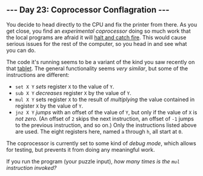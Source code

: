 ## --- Day 23: Coprocessor Conflagration ---

You decide to head directly to the CPU and fix the printer from there. As you get close, you find an *experimental coprocessor* doing so much work that the local programs are afraid it will [halt and catch fire](https://en.wikipedia.org/wiki/Halt_and_Catch_Fire). This would cause serious issues for the rest of the computer, so you head in and see what you can do.

The code it's running seems to be a variant of the kind you saw recently on that [tablet](18). The general functionality seems *very similar*, but some of the instructions are different:

- `set X Y` *sets* register `X` to the value of `Y`.
- `sub X Y` *decreases* register `X` by the value of `Y`.
- `mul X Y` sets register `X` to the result of *multiplying* the value contained in register `X` by the value of `Y`.
- `jnz X Y` *jumps* with an offset of the value of `Y`, but only if the value of `X` is *not zero*. (An offset of `2` skips the next instruction, an offset of `-1` jumps to the previous instruction, and so on.)
Only the instructions listed above are used. The eight registers here, named `a` through `h`, all start at `0`.


The coprocessor is currently set to some kind of *debug mode*, which allows for testing, but prevents it from doing any meaningful work.

If you run the program (your puzzle input), *how many times is the `mul` instruction invoked?*

